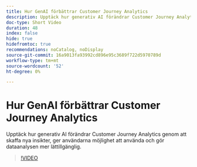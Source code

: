 ```yaml
---
title: Hur GenAI förbättrar Customer Journey Analytics
description: Upptäck hur generativ AI förändrar Customer Journey Analytics genom att skaffa nya insikter, ger användarna möjlighet att använda och gör dataanalysen mer lättillgänglig.
doc-type: Short Video
duration: 48
index: false
hide: true
hidefromtoc: true
recommendations: noCatalog, noDisplay
source-git-commit: 16a9013fa93992cd896e95c3689f722d5970789d
workflow-type: tm+mt
source-wordcount: '52'
ht-degree: 0%

---
```



# Hur GenAI förbättrar Customer Journey Analytics

Upptäck hur generativ AI förändrar Customer Journey Analytics genom att skaffa nya insikter, ger användarna möjlighet att använda och gör dataanalysen mer lättillgänglig.

<!-- 62_S106_3442453_47_how-genai-enhances-customer-journey-analytics -->
>[!VIDEO](https://video.tv.adobe.com/v/3458377/?learn=on&enablevpops=true)

